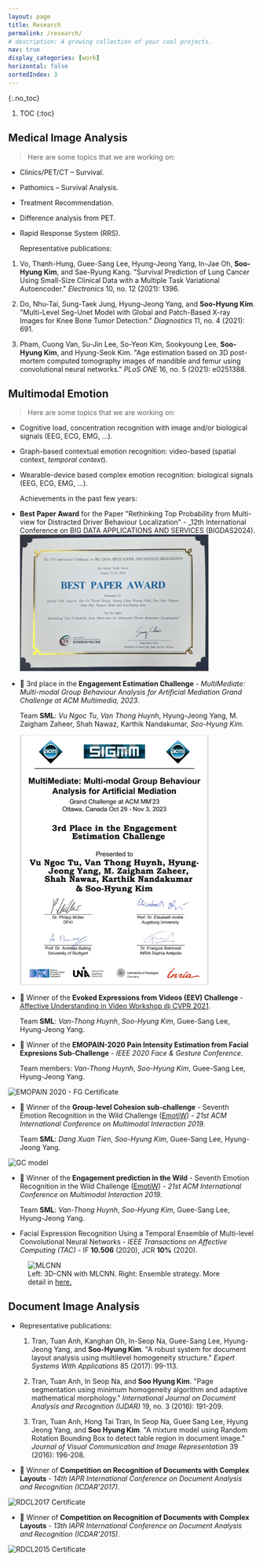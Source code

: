 ```yaml
---
layout: page
title: Research
permalink: /research/
# description: A growing collection of your cool projects.
nav: true
display_categories: [work]
horizontal: false
sortedIndex: 3
---
```

{:.no_toc}

1. TOC
{:toc}

## Medical Image Analysis

> Here are some topics that we are working on:
* Clinics/PET/CT – Survival.
* Pathomics – Survival Analysis.
* Treatment Recommendation.
* Difference analysis from PET.
* Rapid Response System (RRS).

    Representative publications:

1. Vo, Thanh-Hung, Guee-Sang Lee, Hyung-Jeong Yang, In-Jae Oh, **Soo-Hyung Kim**, and Sae-Ryung Kang. "Survival Prediction of Lung Cancer Using Small-Size Clinical Data with a Multiple Task Variational Autoencoder." _Electronics_ 10, no. 12 (2021): 1396.

2. Do, Nhu-Tai, Sung-Taek Jung, Hyung-Jeong Yang, and **Soo-Hyung Kim**. "Multi-Level Seg-Unet Model with Global and Patch-Based X-ray Images for Knee Bone Tumor Detection." _Diagnostics_ 11, no. 4 (2021): 691.

3. Pham, Cuong Van, Su-Jin Lee, So-Yeon Kim, Sookyoung Lee, **Soo-Hyung Kim**, and Hyung-Seok Kim. "Age estimation based on 3D post-mortem computed tomography images of mandible and femur using convolutional neural networks." _PLoS ONE_ 16, no. 5 (2021): e0251388.



## Multimodal Emotion

> Here are some topics that we are working on:
* Cognitive load, concentration recognition with image and/or biological signals (EEG, ECG, EMG, ...).
* Graph-based contextual emotion recognition: video-based (spatial context, _temporal context_).
* Wearable-device based complex emotion recognition: biological signals (EEG, ECG, EMG, ...).

    Achievements in the past few years:

* **Best Paper Award** for the Paper "Rethinking Top Probability from Multi-view for Distracted Driver Behaviour Localization" - _12th International Conference on BIG DATA APPLICATIONS AND SERVICES (BIGDAS2024).
  <img class="rounded mx-auto d-block" src="/assets/img/Vihn_best_paper_award.jpg" alt="BIGDAS2024_best paper award - Certificate" width="80%" height="auto"/>
  
* :3rd_place_medal: 3rd place in the **Engagement Estimation Challenge** - _MultiMediate: Multi-modal Group Behaviour Analysis for Artificial Mediation Grand Challenge at ACM Multimedia, 2023_.

    Team **SML**: _Vu Ngoc Tu_, _Van Thong Huynh_, Hyung-Jeong Yang, M. Zaigham Zaheer, Shah Nawaz, Karthik Nandakumar, _Soo-Hyung Kim_.
  
  <img class="rounded mx-auto d-block" src="/assets/img/Tu_award.jpg" alt="Engagement Estimation Challenge - Certificate" width="80%" height="auto"/>
  
* :1st_place_medal: Winner of the **Evoked Expressions from Videos (EEV) Challenge** - [Affective Understanding in Video Workshop @ CVPR 2021](https://sites.google.com/view/auvi-cvpr2021/challenge?authuser=0).

    Team **SML**: _Van-Thong Huynh_, _Soo-Hyung Kim_, Guee-Sang Lee, Hyung-Jeong Yang.

* :1st_place_medal: Winner of the **EMOPAIN-2020 Pain Intensity Estimation from Facial Expresions Sub-Challenge** - _IEEE 2020 Face & Gesture Conference_.

    Team members: _Van-Thong Huynh_, _Soo-Hyung Kim_, Guee-Sang Lee, Hyung-Jeong Yang.


<img class="rounded mx-auto d-block" src="/assets/img/emopain2020.jpg" alt="EMOPAIN 2020 - FG Certificate" width="80%" height="auto"/>


*  :1st_place_medal: Winner of the **Group-level Cohesion sub-challenge** - Seventh Emotion Recognition in the Wild Challenge ([EmotiW](https://researchmgt.monash.edu/ws/portalfiles/portal/288645367/288531253_oa.pdf)) - _21st ACM International Conference on Multimodal Interaction 2019_.

    Team **SML**: _Dang Xuan Tien_, _Soo-Hyung Kim_, Guee-Sang Lee, Hyung-Jeong Yang.

<img class="rounded mx-auto d-block" src="/assets/img/emotiw19_gc.png" alt="GC model" width="80%" height="auto"/>

* :1st_place_medal: Winner of the **Engagement prediction in the Wild** - Seventh Emotion Recognition in the Wild Challenge ([EmotiW](https://researchmgt.monash.edu/ws/portalfiles/portal/288645367/288531253_oa.pdf)) - _21st ACM International Conference on Multimodal Interaction 2019_.

    Team **SML**: _Van-Thong Huynh_, _Soo-Hyung Kim_, Guee-Sang Lee, Hyung-Jeong Yang.

* Facial Expression Recognition Using a Temporal Ensemble of Multi-level Convolutional Neural Networks - _IEEE Transactions on Affective Computing (TAC)_ - IF **10.506** (2020), JCR **10%** (2020).

<figure class="figure">
 <img class="rounded mx-auto d-block" src="/assets/img/mlcnn.png" alt="MLCNN" width="80%" height="auto"/>
 <figcaption class="figure-caption">Left: 3D-CNN with MLCNN. Right: Ensemble strategy. More detail in <a href="https://ieeexplore.ieee.org/abstract/document/8863974">here.</a></figcaption>

</figure>

## Document Image Analysis

* Representative publications:
	1. Tran, Tuan Anh, Kanghan Oh, In-Seop Na, Guee-Sang Lee, Hyung-Jeong Yang, and **Soo-Hyung Kim**. "A robust system for document layout analysis using multilevel homogeneity structure." _Expert Systems With Applications_ 85 (2017): 99-113.

	2. Tran, Tuan Anh, In Seop Na, and **Soo Hyung Kim**. "Page segmentation using minimum homogeneity algorithm and adaptive mathematical morphology." _International Journal on Document Analysis and Recognition (IJDAR)_ 19, no. 3 (2016): 191-209.

	3. Tran, Tuan Anh, Hong Tai Tran, In Seop Na, Guee Sang Lee, Hyung Jeong Yang, and **Soo Hyung Kim**. "A mixture model using Random Rotation Bounding Box to detect table region in document image." _Journal of Visual Communication and Image Representation_ 39 (2016): 196-208.

* :1st_place_medal: Winner of **Competition on Recognition of Documents with Complex Layouts** - _14th IAPR International Conference on Document Analysis and Recognition (ICDAR'2017)_.

<img class="rounded mx-auto d-block" src="/assets/img/rdcl2017.jpg" alt="RDCL2017 Certificate"  width="80%" height="auto"/>

* :1st_place_medal: Winner of **Competition on Recognition of Documents with Complex Layouts** - _13th IAPR International Conference on Document Analysis and Recognition (ICDAR'2015)_.

<img class="rounded mx-auto d-block" src="/assets/img/rdcl2015.jpg" alt="RDCL2015 Certificate"  width="80%" height="auto"/>
<!--stackedit_data:
eyJoaXN0b3J5IjpbMTEwMDEwMjk3NV19
-->
